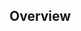 <!--
Please read and fill out this form before submitting your PR.

Please make sure you have reviewed our contributors guide before submitting your
first PR.

NOTE: PR titles should follow semantic commits: https://www.conventionalcommits.org/en/v1.0.0/
-->

## Overview

<!-- 
Please provide an explanation of the PR, including the appropriate context,
background, goal, and rationale. If there is an issue with this information,
please provide a tl;dr and link the issue. 

Ex: Closes #<issue number>
-->
